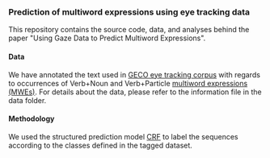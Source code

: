 ### Prediction of multiword expressions using eye tracking data

This repository contains the source code, data, and analyses behind the paper "Using Gaze Data to Predict Multiword Expressions".

#### Data

We have annotated the text used in [GECO eye tracking corpus](https://figshare.com/articles/new_fileset/1482031) with regards to occurrences of Verb+Noun and Verb+Particle [multiword expressions (MWEs)](https://en.wikipedia.org/wiki/Multiword_expression). For details about the data, please refer to the information file in the data folder.

#### Methodology 

We used the structured prediction model [CRF](https://en.wikipedia.org/wiki/Conditional_random_field) to label the sequences according to the classes defined in the tagged dataset. 
